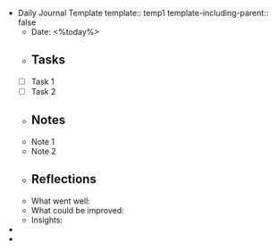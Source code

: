 - Daily Journal Template
  template:: temp1
  template-including-parent:: false
	- Date: <%today%>
	- ## Tasks
	- [ ] Task 1
	- [ ] Task 2
	- ## Notes
	- Note 1
	- Note 2
	- ## Reflections
	- What went well:
	- What could be improved:
	- Insights:
-
-